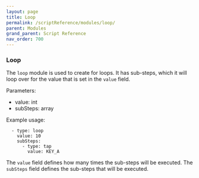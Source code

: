 ```yaml
---
layout: page
title: Loop
permalink: /scriptReference/modules/loop/
parent: Modules
grand_parent: Script Reference
nav_order: 700
---
```


### Loop

The `loop` module is used to create for loops. It has sub-steps, which it will loop over for the value that is set in the `value` field.

Parameters:
  - value: int
  - subSteps: array

Example usage:
```
  - type: loop
    value: 10
    subSteps:
      - type: tap
        value: KEY_A
```

The `value` field defines how many times the sub-steps will be executed. The `subSteps` field defines the sub-steps that will be executed.
